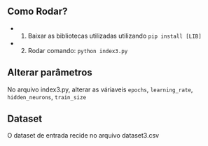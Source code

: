 ## Como Rodar?

- 1) Baixar as bibliotecas utilizadas utilizando `pip install [LIB]`

- 2) Rodar comando: `python index3.py`

## Alterar parâmetros

No arquivo index3.py, alterar as váriaveis `epochs`, `learning_rate`, `hidden_neurons`, `train_size` 

## Dataset
O dataset de entrada recide no arquivo dataset3.csv

